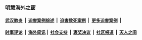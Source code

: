 
### 明慧海外之窗

####  [武汉肺炎](indexes/365.md?t=05012000) &nbsp;|&nbsp;  [迫害案例综述](indexes/328.md?t=05012000) &nbsp;|&nbsp; [迫害致死案例](indexes/277.md?t=05012000)  &nbsp;|&nbsp; [更多迫害案例](indexes/81.md?t=05012000)  &nbsp;|&nbsp; 
####  [时事评论](indexes/19.md?t=05012000) &nbsp;|&nbsp; [海外简讯](indexes/245.md?t=05012000)&nbsp;|&nbsp;  [社会支持](indexes/140.md?t=05012000) &nbsp;|&nbsp; [褒奖决议](indexes/282.md?t=05012000) &nbsp;|&nbsp; [社区报道](indexes/91.md?t=05012000)  &nbsp;|&nbsp; [天人之间](indexes/78.md?t=05012000) 

